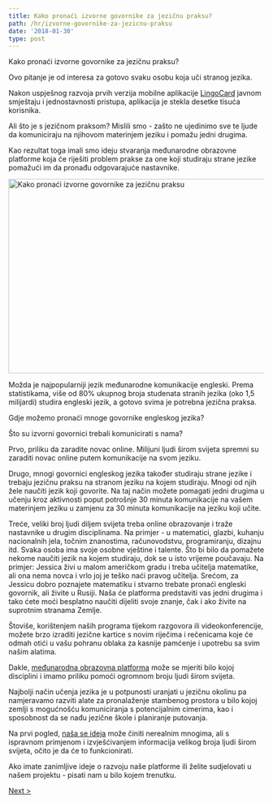 ```yaml
---
title: Kako pronaći izvorne govornike za jezičnu praksu?
path: /hr/izvorne-govornike-za-jezicnu-praksu
date: '2018-01-30'
type: post
---
```


Kako pronaći izvorne govornike za jezičnu praksu?

Ovo pitanje je od interesa za gotovo svaku osobu koja uči stranog jezika.

Nakon uspješnog razvoja prvih verzija mobilne aplikacije <a href="https://lingocard.com">LingoCard</a> javnom smještaju i jednostavnosti pristupa, aplikacija je stekla desetke tisuća korisnika.

Ali što je s jezičnom praksom? Mislili smo - zašto ne ujedinimo sve te ljude da komuniciraju na njihovom materinjem jeziku i pomažu jedni drugima.

Kao rezultat toga imali smo ideju stvaranja međunarodne obrazovne platforme koja će riješiti problem prakse za one koji studiraju strane jezike pomažući im da pronađu odgovarajuće nastavnike.

<img class="aligncenter wp-image-78 size-full" src="../images/platform/social-network.jpg" alt="Kako pronaći izvorne govornike za jezičnu praksu" width="628" height="383" />

Možda je najpopularniji jezik međunarodne komunikacije engleski. Prema statistikama, više od 80% ukupnog broja studenata stranih jezika (oko 1,5 milijardi) studira engleski jezik, a gotovo svima je potrebna jezična praksa.

Gdje možemo pronaći mnoge govornike engleskog jezika?

Što su izvorni govornici trebali komunicirati s nama?

Prvo, priliku da zaradite novac online. Milijuni ljudi širom svijeta spremni su zaraditi novac online putem komunikacije na svom jeziku.

Drugo, mnogi govornici engleskog jezika također studiraju strane jezike i trebaju jezičnu praksu na stranom jeziku na kojem studiraju. Mnogi od njih žele naučiti jezik koji govorite. Na taj način možete pomagati jedni drugima u učenju kroz aktivnosti poput potrošnje 30 minuta komunikacije na vašem materinjem jeziku u zamjenu za 30 minuta komunikacije na jeziku koji učite.

Treće, veliki broj ljudi diljem svijeta treba online obrazovanje i traže nastavnike u drugim disciplinama. Na primjer - u matematici, glazbi, kuhanju nacionalnih jela, točnim znanostima, računovodstvu, programiranju, dizajnu itd. Svaka osoba ima svoje osobne vještine i talente. Što bi bilo da pomažete nekome naučiti jezik na kojem studiraju, dok se u isto vrijeme poučavaju. Na primjer: Jessica živi u malom američkom gradu i treba učitelja matematike, ali ona nema novca i vrlo joj je teško naći pravog učitelja. Srećom, za Jessicu dobro poznajete matematiku i stvarno trebate pronaći engleski govornik, ali živite u Rusiji. Naša će platforma predstaviti vas jedni drugima i tako ćete moći besplatno naučiti dijeliti svoje znanje, čak i ako živite na suprotnim stranama Zemlje.

Štoviše, korištenjem naših programa tijekom razgovora ili videokonferencije, možete brzo izraditi jezične kartice s novim riječima i rečenicama koje će odmah otići u vašu pohranu oblaka za kasnije pamćenje i upotrebu sa svim našim alatima.

Dakle, <a href="https://lingocard.com">međunarodna obrazovna platforma</a> može se mjeriti bilo kojoj disciplini i imamo priliku pomoći ogromnom broju ljudi širom svijeta.

Najbolji način učenja jezika je u potpunosti uranjati u jezičnu okolinu pa namjeravamo razviti alate za pronalaženje stambenog prostora u bilo kojoj zemlji s mogućnošću komuniciranja s potencijalnim cimerima, kao i sposobnost da se nađu jezične škole i planiranje putovanja.

Na prvi pogled, <a href="/hr/?lang=hr">naša se ideja</a> može činiti nerealnim mnogima, ali s ispravnom primjenom i izvješćivanjem informacija velikog broja ljudi širom svijeta, očito je da će to funkcionirati.

Ako imate zanimljive ideje o razvoju naše platforme ili želite sudjelovati u našem projektu - pisati nam u bilo kojem trenutku.

<a href="/hr/kako-brzo-uciti-engleski">Next ></a>